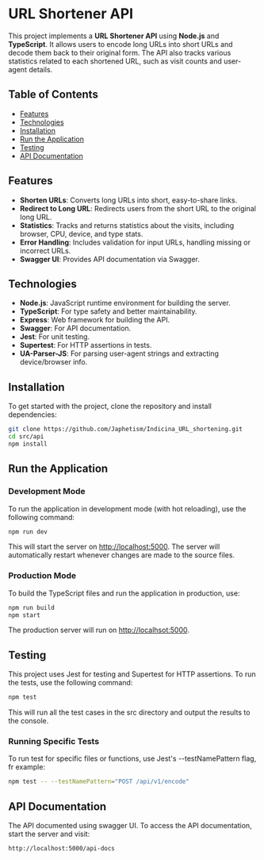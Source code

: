# URL Shortener API

This project implements a **URL Shortener API** using **Node.js** and **TypeScript**. It allows users to encode long URLs into short URLs and decode them back to their original form. The API also tracks various statistics related to each shortened URL, such as visit counts and user-agent details.

## Table of Contents
- [Features](#features)
- [Technologies](#technologies)
- [Installation](#installation)
- [Run the Application](#run-the-application)
- [Testing](#testing)
- [API Documentation](#api-documentation)

## Features
- **Shorten URLs**: Converts long URLs into short, easy-to-share links.
- **Redirect to Long URL**: Redirects users from the short URL to the original long URL.
- **Statistics**: Tracks and returns statistics about the visits, including browser, CPU, device, and type stats.
- **Error Handling**: Includes validation for input URLs, handling missing or incorrect URLs.
- **Swagger UI**: Provides API documentation via Swagger.

## Technologies
- **Node.js**: JavaScript runtime environment for building the server.
- **TypeScript**: For type safety and better maintainability.
- **Express**: Web framework for building the API.
- **Swagger**: For API documentation.
- **Jest**: For unit testing.
- **Supertest**: For HTTP assertions in tests.
- **UA-Parser-JS**: For parsing user-agent strings and extracting device/browser info.

## Installation

To get started with the project, clone the repository and install dependencies:

```bash
git clone https://github.com/Japhetism/Indicina_URL_shortening.git
cd src/api
npm install
```

## Run the Application

### Development Mode

To run the application in development mode (with hot reloading), use the following command:

```bash
npm run dev
```

This will start the server on [http://localhost:5000](http://localhost:5000). The server will automatically restart whenever changes are made to the source files.

### Production Mode

To build the TypeScript files and run the application in production, use:

```bash
npm run build
npm start
```

The production server will run on [http://localhsot:5000](http://localhost:5000).

## Testing

This project uses Jest for testing and Supertest for HTTP assertions. To run the tests, use the following command:

```bash
npm test
```

This will run all the test cases in the src directory and output the results to the console.

### Running Specific Tests

To run test for specific files or functions, use Jest's --testNamePattern flag, fr example:

```bash
npm test -- --testNamePattern="POST /api/v1/encode"
```

## API Documentation

The API documented using swagger UI. To access the API documentation, start the server and visit:

```bash
http://localhost:5000/api-docs
```



